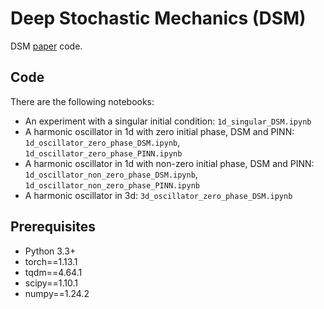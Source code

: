 # Deep Stochastic Mechanics (DSM)

DSM [paper](https://arxiv.org/abs/2305.19685) code.

## Code

There are the following notebooks: 
- An experiment with a singular initial condition: ```1d_singular_DSM.ipynb``` 
- A harmonic oscillator in 1d with zero initial phase, DSM and PINN: ```1d_oscillator_zero_phase_DSM.ipynb```, ```1d_oscillator_zero_phase_PINN.ipynb```
- A harmonic oscillator in 1d with non-zero initial phase, DSM and PINN: ```1d_oscillator_non_zero_phase_DSM.ipynb```, ```1d_oscillator_non_zero_phase_PINN.ipynb```
- A harmonic oscillator in 3d: ```3d_oscillator_zero_phase_DSM.ipynb```

## Prerequisites

- Python 3.3+
- torch==1.13.1
- tqdm==4.64.1
- scipy==1.10.1
- numpy==1.24.2


